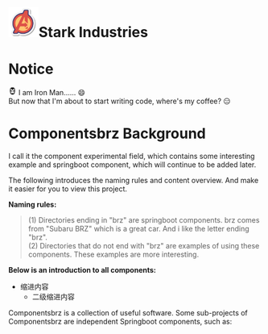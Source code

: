 # <img src="https://github.com/bbcdabao/componentsbrz/blob/develop/docs/images/logo.svg" alt="A" width="60" height="60" title="Stark Industries" >Stark Industries</img>
# Notice
<img src="https://github.com/bbcdabao/componentsbrz/blob/develop/docs/images/user-logo.jpg" alt=":)" width="16" height="16" title="Stark Industries" > I am Iron Man......</img> :smile: <br>
But now that I'm about to start writing code, where's my coffee? :expressionless:


# Componentsbrz Background

I call it the component experimental field, which contains some interesting example and springboot component, which will continue to be added later.

The following introduces the naming rules and content overview. And make it easier for you to view this project.

__Naming rules:__<br>
>(1) Directories ending in "brz" are springboot components. brz comes from "Subaru BRZ" which is a great car. And i like the letter ending "brz".<br>
>(2) Directories that do not end with "brz" are examples of using these components. These examples are more interesting.<br>

__Below is an introduction to all components:__<br>

- 缩进内容
  - 二级缩进内容


Componentsbrz is a collection of useful software. Some sub-projects of Componentsbrz are independent Springboot components, such as:



